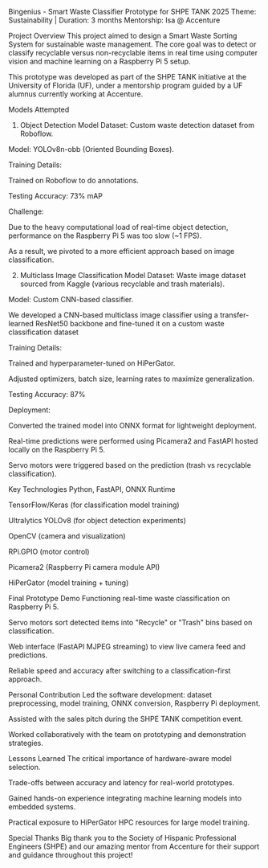 Bingenius - Smart Waste Classifier
Prototype for SHPE TANK 2025
Theme: Sustainability | Duration: 3 months
Mentorship: Isa @ Accenture

Project Overview
This project aimed to design a Smart Waste Sorting System for sustainable waste management.
The core goal was to detect or classify recyclable versus non-recyclable items in real time using computer vision and machine learning on a Raspberry Pi 5 setup.

This prototype was developed as part of the SHPE TANK initiative at the University of Florida (UF), under a mentorship program guided by a UF alumnus currently working at Accenture.

Models Attempted
1. Object Detection Model
Dataset: Custom waste detection dataset from Roboflow.

Model: YOLOv8n-obb (Oriented Bounding Boxes).

Training Details:

Trained on Roboflow to do annotations.


Testing Accuracy: 73% mAP

Challenge:

Due to the heavy computational load of real-time object detection, performance on the Raspberry Pi 5 was too slow (~1 FPS).

As a result, we pivoted to a more efficient approach based on image classification.

2. Multiclass Image Classification Model
Dataset: Waste image dataset sourced from Kaggle (various recyclable and trash materials).

Model: Custom CNN-based classifier.

We developed a CNN-based multiclass image classifier using a transfer-learned ResNet50 backbone and fine-tuned it on a custom waste classification dataset

Training Details:

Trained and hyperparameter-tuned on HiPerGator.

Adjusted optimizers, batch size, learning rates to maximize generalization.

Testing Accuracy: 87%

Deployment:

Converted the trained model into ONNX format for lightweight deployment.

Real-time predictions were performed using Picamera2 and FastAPI hosted locally on the Raspberry Pi 5.

Servo motors were triggered based on the prediction (trash vs recyclable classification).

Key Technologies
Python, FastAPI, ONNX Runtime

TensorFlow/Keras (for classification model training)

Ultralytics YOLOv8 (for object detection experiments)

OpenCV (camera and visualization)

RPi.GPIO (motor control)

Picamera2 (Raspberry Pi camera module API)

HiPerGator (model training + tuning)

Final Prototype Demo
Functioning real-time waste classification on Raspberry Pi 5.

Servo motors sort detected items into "Recycle" or "Trash" bins based on classification.

Web interface (FastAPI MJPEG streaming) to view live camera feed and predictions.

Reliable speed and accuracy after switching to a classification-first approach.

Personal Contribution
Led the software development: dataset preprocessing, model training, ONNX conversion, Raspberry Pi deployment.

Assisted with the sales pitch during the SHPE TANK competition event.

Worked collaboratively with the team on prototyping and demonstration strategies.

Lessons Learned
The critical importance of hardware-aware model selection.

Trade-offs between accuracy and latency for real-world prototypes.

Gained hands-on experience integrating machine learning models into embedded systems.

Practical exposure to HiPerGator HPC resources for large model training.

Special Thanks
Big thank you to the Society of Hispanic Professional Engineers (SHPE) and our amazing mentor from Accenture for their support and guidance throughout this project!
